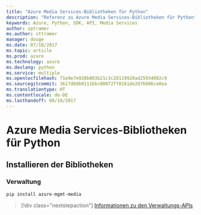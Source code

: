```yaml
---
title: "Azure Media Services-Bibliotheken für Python"
description: "Referenz zu Azure Media Services-Bibliotheken für Python"
keywords: Azure, Python, SDK, API, Media Services
author: sptramer
ms.author: sttramer
manager: douge
ms.date: 07/10/2017
ms.topic: article
ms.prod: azure
ms.technology: azure
ms.devlang: python
ms.service: multiple
ms.openlocfilehash: 71e9e7e928b803b21c3c28119920ad25934082c9
ms.sourcegitcommit: 3617d0db0111bbc00072ff8161de2d76606ce0ea
ms.translationtype: HT
ms.contentlocale: de-DE
ms.lasthandoff: 08/18/2017
---
```

# <a name="azure-media-services-libraries-for-python"></a>Azure Media Services-Bibliotheken für Python

## <a name="install-the-libraries"></a>Installieren der Bibliotheken


### <a name="management"></a>Verwaltung

```bash
pip install azure-mgmt-media
```
> [!div class="nextstepaction"]
> [Informationen zu den Verwaltungs-APIs](/python/api/overview/azure/mediaservices/managementlibrary)